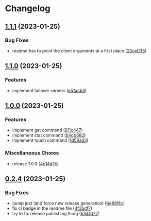 # Changelog

## [1.1.1](https://github.com/alexzel/iomem/compare/v1.1.0...v1.1.1) (2023-01-25)


### Bug Fixes

* readme has to point the client arguments at a first place ([20ce035](https://github.com/alexzel/iomem/commit/20ce035651d0663ad42783eef1cbe17618e80a15))

## [1.1.0](https://github.com/alexzel/iomem/compare/v1.0.0...v1.1.0) (2023-01-25)


### Features

* implement failover servers ([e51acb3](https://github.com/alexzel/iomem/commit/e51acb3459289950470f3f317feb0b150c8badf4))

## [1.0.0](https://github.com/alexzel/iomem/compare/v0.2.4...v1.0.0) (2023-01-25)


### Features

* implement gat command ([611c447](https://github.com/alexzel/iomem/commit/611c447ef95f9678b20cdbb33baae6c8c92b9850))
* implement stat command ([b4db682](https://github.com/alexzel/iomem/commit/b4db682f688f2007dc50d1f9b1df39815a033fcd))
* implement touch command ([1d59ad3](https://github.com/alexzel/iomem/commit/1d59ad3c89cecd761166f5188b1557b1eed4a199))


### Miscellaneous Chores

* release 1.0.0 ([4e14d7b](https://github.com/alexzel/iomem/commit/4e14d7b94021367e0a591c3072d7d0b5fd0e66da))

## [0.2.4](https://github.com/alexzel/iomem/compare/v0.2.3...v0.2.4) (2023-01-25)


### Bug Fixes

* bump jest (and force new release generation) ([6e88f4c](https://github.com/alexzel/iomem/commit/6e88f4c04f0d34617ef85ceb722cd5c74b612c25))
* fix ci badge in the readme file ([4f3bdf7](https://github.com/alexzel/iomem/commit/4f3bdf71b7482d67e40a966c01e9bd126697afef))
* try to fix release publishing thing ([6341d72](https://github.com/alexzel/iomem/commit/6341d7285eae3b5f7b633a549a1e131e06e303b2))
